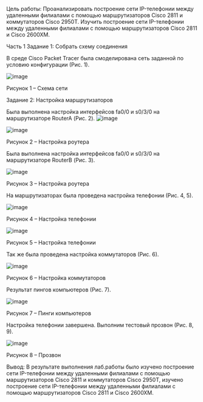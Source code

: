 Цель работы:
Проанализировать построение сети IP-телефонии между удаленными филиалами с помощью маршрутизаторов Cisco 2811 и коммутаторов Cisco 2950Т. Изучить построение сети IP-телефонии между удаленными филиалами с помощью маршрутизаторов Cisco 2811 и Cisco 2600XM.

Часть 1
Задание 1: Собрать схему соединения

В среде Cisco Packet Tracer была смоделирована сеть заданной по условию конфигурации (Рис. 1).

![image](https://user-images.githubusercontent.com/64036217/232202624-b1f31390-ddc5-475b-8b3e-47a3b0c617b3.png)


Рисунок 1 – Схема сети

Задание 2: Настройка маршрутизаторов

Была выполнена настройка интерфейсов fa0/0 и s0/3/0 на маршрутизаторе RouterA (Рис. 2).
![image](https://user-images.githubusercontent.com/64036217/232203008-a1e2dd48-13d5-4f37-9aaa-7cedd466787b.png)


![image](https://user-images.githubusercontent.com/64036217/232202712-c04831f9-bec2-44bf-bdcd-9f5d0dd5b521.png)


Рисунок 2 – Настройка роутера

Была выполнена настройка интерфейсов fa0/0 и s0/3/0 на маршрутизаторе RouterB (Рис. 3).

![image](https://user-images.githubusercontent.com/64036217/232202729-89c48162-51d2-4c1a-879d-296e4c8a577f.png)

Рисунок 3 – Настройка роутера

На маршрутизаторах была проведена настройка телефонии (Рис. 4, 5).

![image](https://user-images.githubusercontent.com/64036217/232203046-e8b4148a-2c7b-460d-a2ee-30ca1f358a3b.png)


Рисунок 4 – Настройка телефонии

![image](https://user-images.githubusercontent.com/64036217/232203053-bc66582a-5af4-4615-adb6-83cb5e4a34d3.png)

Рисунок 5 – Настройка телефонии

Так же была проведена настройка коммутаторов (Рис. 6).

![image](https://user-images.githubusercontent.com/64036217/232203065-e4399ecf-01ac-4739-96cb-f617ec22796e.png)

Рисунок 6 – Настройка коммутаторов

Результат пингов компьютеров (Рис. 7).

![image](https://user-images.githubusercontent.com/64036217/232203088-023ee77e-6274-405b-99d9-4195a5c382dc.png)

Рисунок 7 – Пинги компьютеров

Настройка телефонии завершена. Выполним тестовый прозвон (Рис. 8, 9).

![image](https://user-images.githubusercontent.com/64036217/232203113-e4e6225f-2c0f-4081-8dcb-815acef1558d.png)

Рисунок 8 – Прозвон

Вывод:
В результате выполнения лаб.работы было изучено построение сети IP-телефонии между удаленными филиалами с помощью маршрутизаторов Cisco 2811 и коммутаторов Cisco 2950Т, изучено построение сети IP-телефонии между удаленными филиалами с помощью маршрутизаторов Cisco 2811 и Cisco 2600XM.
